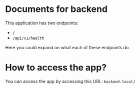 # Documents for backend

This application has two endpoints:
- `/`
- `/api/v1/health`

Here you could expand on what each of these endpoints do.

# How to access the app?

You can access the app by accessing this URL: `backend.local/`